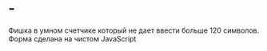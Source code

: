 # -
Фишка в умном счетчике который не дает ввести больше 120 символов. Форма сделана на чистом JavaScript

